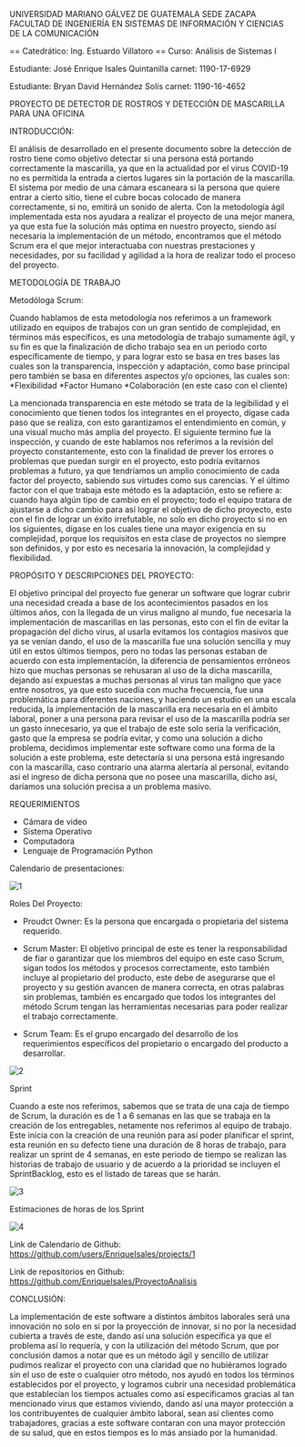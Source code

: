 UNIVERSIDAD MARIANO GÁLVEZ DE GUATEMALA SEDE ZACAPA FACULTAD DE INGENIERÍA EN SISTEMAS DE INFORMACIÓN Y CIENCIAS DE LA COMUNICACIÓN

== Catedrático: Ing. Estuardo Villatoro
== Curso: Análisis de Sistemas I

Estudiante: José Enrique Isales Quintanilla
carnet: 1190-17-6929

Estudiante: Bryan David Hernández Solís
carnet: 1190-16-4652

PROYECTO DE DETECTOR DE ROSTROS Y DETECCIÓN DE MASCARILLA PARA UNA OFICINA

INTRODUCCIÓN:

El análisis de desarrollado en el presente documento sobre la detección de rostro tiene como objetivo detectar si una persona está portando correctamente la mascarilla, ya que en la actualidad por el virus COVID-19 no es permitida la entrada a ciertos lugares sin la portación de la mascarilla. El sistema por medio de una cámara escaneara si la persona que quiere entrar a cierto sitio, tiene el cubre bocas colocado de manera correctamente, si no, emitirá un sonido de alerta. Con la metodología ágil implementada esta nos ayudara a realizar el proyecto de una mejor manera, ya que esta fue la solución más optima en nuestro proyecto, siendo así necesaria la implementación de un método, encontramos que el método Scrum era el que mejor interactuaba con nuestras prestaciones y necesidades, por su facilidad y agilidad a la hora de realizar todo el proceso del proyecto.

METODOLOGÍA DE TRABAJO

Metodóloga Scrum:

Cuando hablamos de esta metodología nos referimos a un framework utilizado en equipos de trabajos con un gran sentido de complejidad, en términos más específicos, es una metodología de trabajo sumamente ágil, y su fin es que la finalización de dicho trabajo sea en un periodo corto específicamente de tiempo, y para lograr esto se basa en tres bases las cuales son la transparencia, inspección y adaptación, como base principal pero también se basa en diferentes aspectos y/o opciones, las cuales son:
*Flexibilidad
*Factor Humano
*Colaboración (en este caso con el cliente)

La mencionada transparencia en este método se trata de la legibilidad y el conocimiento que tienen todos los integrantes en el proyecto, dígase cada paso que se realiza, con esto garantizamos el entendimiento en común, y una visual mucho más amplia del proyecto.
El siguiente termino fue la inspección, y cuando de este hablamos nos referimos a la revisión del proyecto constantemente, esto con la finalidad de prever los errores o problemas que puedan surgir en el proyecto, esto podría evitarnos problemas a futuro, ya que tendríamos un amplio conocimiento de cada factor del proyecto, sabiendo sus virtudes como sus carencias.
Y el último factor con el que trabaja este método es la adaptación, esto se refiere a: cuando haya algún tipo de cambio en el proyecto; todo el equipo tratara de ajustarse a dicho cambio para así lograr el objetivo de dicho proyecto, esto con el fin de lograr un éxito irrefutable, no solo en dicho proyecto si no en los siguientes, dígase en los cuales tiene una mayor exigencia en su complejidad, porque los requisitos en esta clase de proyectos no siempre son definidos, y por esto es necesaria la innovación, la complejidad y flexibilidad.

PROPÓSITO Y DESCRIPCIONES DEL PROYECTO:

El objetivo principal del proyecto fue generar un software que lograr cubrir una necesidad creada a base de los acontecimientos pasados en los últimos años, con la llegada de un virus maligno al mundo, fue necesaria la implementación de mascarillas en las personas, esto con el fin de evitar la propagación del dicho virus, al usarla evitamos los contagios masivos que ya se venían dando, el uso de la mascarilla fue una solución sencilla y muy útil en estos últimos tiempos, pero no todas las personas estaban de acuerdo con esta implementación, la diferencia de pensamientos erróneos hizo que muchas personas se rehusaran al uso de la dicha mascarilla, dejando así expuestas a muchas personas al virus tan maligno que yace entre nosotros, ya que esto sucedía con mucha frecuencia, fue una problemática para diferentes naciones, y haciendo un estudio en una escala reducida, la implementación de la mascarilla era necesaria en el ámbito laboral, poner a una persona para revisar el uso de la mascarilla podría ser un gasto innecesario, ya que el trabajo de este solo sería la verificación, gasto que la empresa se podría evitar, y como una solución a dicho problema, decidimos implementar este software como una forma de la solución a este problema, este detectaría si una persona está ingresando con la mascarilla, caso contrario una alarma alertaría al personal, evitando así el ingreso de dicha persona que no posee una mascarilla, dicho así, daríamos una solución precisa a un problema masivo.

REQUERIMIENTOS

- Cámara de video
- Sistema Operativo
- Computadora
- Lenguaje de Programación Python

Calendario de presentaciones:

![1](https://user-images.githubusercontent.com/84251533/120123443-22d5d580-c16c-11eb-8b09-5716f2b917f3.png)


Roles Del Proyecto:

- Proudct Owner: Es la persona que encargada o propietaria del sistema requerido.

- Scrum Master: El objetivo principal de este es tener la responsabilidad de fiar o garantizar que los miembros del equipo en este caso Scrum, sigan
todos los métodos y procesos correctamente, esto también incluye al propietario del producto, este debe de asegurarse que el proyecto y
su gestión avancen de manera correcta, en otras palabras sin problemas, también es encargado que todos los integrantes del método Scrum
tengan las herramientas necesarias para poder realizar el trabajo correctamente.

- Scrum Team: Es el grupo encargado del desarrollo de los requerimientos específicos del propietario o encargado del producto a desarrollar.

![2](https://user-images.githubusercontent.com/84251533/120123451-308b5b00-c16c-11eb-9644-895faa149fc3.png)

Sprint

Cuando a este nos referimos, sabemos que se trata de una caja de tiempo de Scrum, la duración es de 1 a 6 semanas en las que se trabaja en la creación de los entregables, netamente nos referimos al equipo de trabajo. Este inicia con la creación de una reunión para así poder planificar el sprint, esta reunión en su defecto tiene una duración de 8 horas de trabajo, para realizar un sprint de 4 semanas, en este periodo de tiempo se realizan las historias de trabajo de usuario y de acuerdo a la prioridad se incluyen el SprintBacklog, esto es el listado de tareas que se harán.

![3](https://user-images.githubusercontent.com/84251533/120123453-38e39600-c16c-11eb-8266-3d5803c73db7.png)

Estimaciones de horas de los Sprint

![4](https://user-images.githubusercontent.com/84251533/120123455-3e40e080-c16c-11eb-9306-a02fae7ff9f6.png)



Link de Calendario de Github: https://github.com/users/EnriqueIsales/projects/1

Link de repositorios en Github: https://github.com/EnriqueIsales/ProyectoAnalisis

CONCLUSIÓN:

La implementación de este software a distintos ámbitos laborales será una innovación no solo en si por la proyección de innovar, si no por la necesidad cubierta a través de este, dando así una solución específica ya que el problema así lo requería, y con la utilización del método Scrum, que por conclusión damos a notar que es un método ágil y sencillo de utilizar pudimos realizar el proyecto con una claridad que no hubiéramos logrado sin el uso de este o cualquier otro método, nos ayudó en todos los términos establecidos por el proyecto, y logramos cubrir una necesidad problemática que establecían los tiempos actuales como así especificamos gracias al tan mencionado virus que estamos viviendo, dando así una mayor protección a los contribuyentes de cualquier ámbito laboral, sean así clientes como trabajadores, gracias a este software contaran con una mayor protección de su salud, que en estos tiempos es lo más ansiado por la humanidad.
